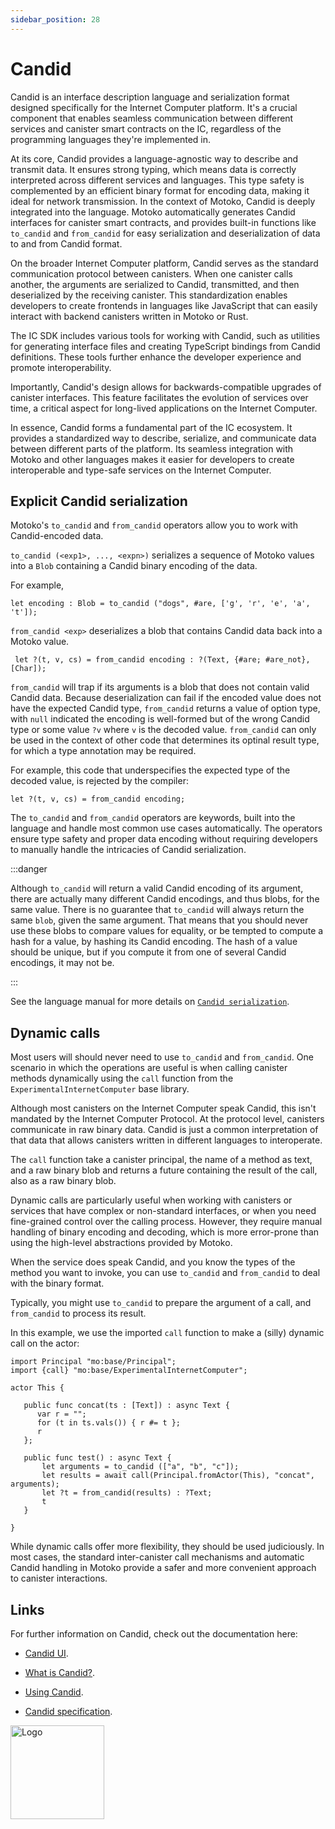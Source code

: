 ```yaml
---
sidebar_position: 28
---
```


# Candid

Candid is an interface description language and serialization format designed specifically for the Internet Computer platform.
It's a crucial component that enables seamless communication between different services and canister smart contracts on the IC, regardless of the programming languages they're implemented in.

At its core, Candid provides a language-agnostic way to describe and transmit data.
It ensures strong typing, which means data is correctly interpreted across different services and languages.
This type safety is complemented by an efficient binary format for encoding data, making it ideal for network transmission.
In the context of Motoko, Candid is deeply integrated into the language.
Motoko automatically generates Candid interfaces for canister smart contracts, and provides built-in functions like `to_candid` and `from_candid` for easy serialization and
deserialization of data to and from Candid format.

On the broader Internet Computer platform, Candid serves as the standard communication protocol between canisters. When one canister calls another, the arguments are serialized to Candid, transmitted, and then deserialized by the receiving canister. This standardization enables developers to create frontends in languages like JavaScript that can easily interact with backend canisters written in Motoko or Rust.

The IC SDK includes various tools for working with Candid, such as utilities for generating interface files and creating TypeScript bindings from Candid definitions.
These tools further enhance the developer experience and promote interoperability.

Importantly, Candid's design allows for backwards-compatible upgrades of canister interfaces.
This feature facilitates the evolution of services over time, a critical aspect for long-lived applications
on the Internet Computer.

In essence, Candid forms a fundamental part of the IC ecosystem. It provides a standardized way to describe, serialize, and communicate data between different parts of the platform. Its seamless integration with Motoko and other languages makes it easier for developers to create interoperable and type-safe services on the Internet Computer.

## Explicit Candid serialization

Motoko's `to_candid` and `from_candid` operators allow you to work with Candid-encoded data.

`to_candid (<exp1>, ..., <expn>)` serializes a sequence of Motoko values into a `Blob` containing a Candid binary encoding of the data.

For example,

``` motoko no-repl
let encoding : Blob = to_candid ("dogs", #are, ['g', 'r', 'e', 'a', 't']);
```

`from_candid <exp>` deserializes a blob that contains Candid data back into a Motoko value.

``` motoko no-repl
 let ?(t, v, cs) = from_candid encoding : ?(Text, {#are; #are_not}, [Char]);
```

`from_candid` will trap if its arguments is a blob that does not contain valid Candid data.
Because deserialization can fail if the encoded value does not have the expected Candid type,
`from_candid` returns a value of option type, with `null` indicated the encoding is well-formed but of the wrong Candid type or some value `?v`
where `v` is the decoded value.
`from_candid` can only be used in the context of other code that determines its optinal result type, for which a type annotation may be required.

For example, this code that underspecifies the expected type of the decoded value, is rejected by the compiler:

``` motoko no-repl
let ?(t, v, cs) = from_candid encoding;
```

The `to_candid` and `from_candid` operators are keywords, built into the language and handle most common use cases automatically.
The operators ensure type safety and proper data encoding without requiring developers to manually handle the intricacies of Candid serialization.

:::danger

Although `to_candid` will return a valid Candid encoding of its argument, there are actually many different Candid encodings, and thus blobs, for the same value.
There is no guarantee that `to_candid` will always return the same `blob`, given the same argument.
That means that you should never use these blobs to compare values for equality, or be tempted to
compute a hash for a value, by hashing its Candid encoding.
The hash of a value should be unique, but if you compute it from one of several Candid encodings, it may not be.

:::

See the language manual for more details on [`Candid serialization`](../reference/language-manual#candid_serialization).


## Dynamic calls

Most users will should never need to use `to_candid` and `from_candid`.
One scenario in which the operations are useful is when calling canister methods dynamically using the `call` function from
the `ExperimentalInternetComputer` base library.

Although most canisters on the Internet Computer speak Candid, this isn't mandated by the Internet Computer Protocol. At the protocol level,
canisters communicate in raw binary data. Candid is just a common interpretation of that data that allows canisters written in different languages to interoperate.

The `call` function take a canister principal, the name of a method as text, and a raw binary blob and returns a future containing the result of the call, also
as a raw binary blob.

Dynamic calls are particularly useful when working with canisters or services that have complex or non-standard interfaces, or when you
need fine-grained control over the calling process. However, they require manual handling of binary encoding and decoding, which is
more error-prone than using the high-level abstractions provided by Motoko.

When the service does speak Candid, and you know the types of the method you want to invoke, you can use `to_candid` and `from_candid` to
deal with the binary format.

Typically, you might use `to_candid` to prepare the argument of a call, and `from_candid` to process its result.

In this example, we use the imported `call` function to make a (silly) dynamic call on the actor:

``` motoko no-repl
import Principal "mo:base/Principal";
import {call} "mo:base/ExperimentalInternetComputer";

actor This {

   public func concat(ts : [Text]) : async Text {
      var r = "";
      for (t in ts.vals()) { r #= t };
      r
   };

   public func test() : async Text {
       let arguments = to_candid (["a", "b", "c"]);
       let results = await call(Principal.fromActor(This), "concat", arguments);
       let ?t = from_candid(results) : ?Text;
       t
   }

}
```

While dynamic calls offer more flexibility, they should be used judiciously.
In most cases, the standard inter-canister call mechanisms and automatic Candid handling in Motoko provide a safer and more convenient approach to canister interactions.


## Links

For further information on Candid, check out the documentation here:

- [Candid UI](/docs/current/developer-docs/smart-contracts/candid).

- [What is Candid?](/docs/current/developer-docs/smart-contracts/candid/candid-concepts).

- [Using Candid](/docs/current/developer-docs/smart-contracts/candid/candid-howto).

- [Candid specification](https://github.com/dfinity/candid/blob/master/spec/Candid.md).

<img src="https://github.com/user-attachments/assets/844ca364-4d71-42b3-aaec-4a6c3509ee2e" alt="Logo" width="150" height="150" />
